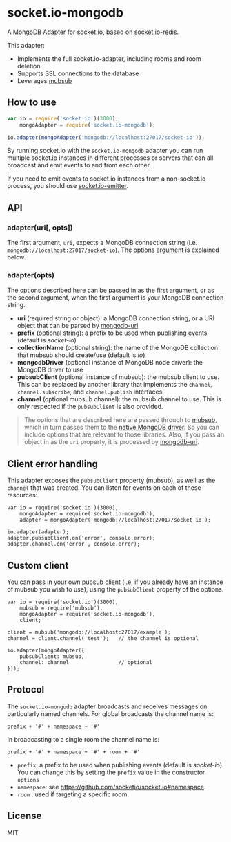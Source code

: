 # socket.io-mongodb
A MongoDB Adapter for socket.io, based on [socket.io-redis](https://github.com/socketio/socket.io-redis).

This adapter:
* Implements the full socket.io-adapter, including rooms and room deletion
* Supports SSL connections to the database
* Leverages [mubsub](https://github.com/scttnlsn/mubsub)

## How to use

```JavaScript
var io = require('socket.io')(3000),
    mongoAdapter = require('socket.io-mongodb');

io.adapter(mongoAdapter('mongodb://localhost:27017/socket-io'));
```

By running socket.io with the `socket.io-mongodb` adapter you can run
multiple socket.io instances in different processes or servers that can
all broadcast and emit events to and from each other.

If you need to emit events to socket.io instances from a non-socket.io
process, you should use [socket.io-emitter](https://github.com/socketio/socket.io-emitter).


## API

### adapter(uri[, opts])
The first argument, `uri`, expects a MongoDB connection string (i.e. `mongodb://localhost:27017/socket-io`). The options argument is explained below.

### adapter(opts)
The options described here can be passed in as the first argument, or as the second argument, when the first argument is your MongoDB connection string.

* **uri** (required string or object): a MongoDB connection string, or a URI object that can be parsed by [mongodb-uri](https://github.com/mongolab/mongodb-uri-node)
* **prefix** (optional string): a prefix to be used when publishing events (default is _socket-io_)
* **collectionName** (optional string): the name of the MongoDB collection that mubsub should create/use (default is _io_)
* **mongodbDriver** (optional instance of MongoDB node driver): the MongoDB driver to use
* **pubsubClient** (optional instance of mubsub): the mubsub client to use. This can be replaced by another library that implements the `channel`, `channel.subscribe`, and `channel.publish` interfaces.
* **channel** (optional mubsub channel): the mubsub channel to use. This is only respected if the `pubsubClient` is also provided.

> The options that are described here are passed through to [mubsub](https://github.com/scttnlsn/mubsub), which in turn passes them to the [native MongoDB driver](https://github.com/mongodb/node-mongodb-native). So you can include options that are relevant to those libraries. Also, if you pass an object in as the `uri` property, it is processed by [mongodb-uri](https://github.com/mongolab/mongodb-uri-node).


## Client error handling
This adapter exposes the `pubsubClient` property (mubsub), as well as the `channel` that was created. You can listen for events on each of these resources:

```
var io = require('socket.io')(3000),
    mongoAdapter = require('socket.io-mongodb'),
    adapter = mongoAdapter('mongodb://localhost:27017/socket-io');

io.adapter(adapter);
adapter.pubsubClient.on('error', console.error);
adapter.channel.on('error', console.error);
```

## Custom client
You can pass in your own pubsub client (i.e. if you already have an instance of mubsub you wish to use), using the `pubsubClient` property of the options.

```
var io = require('socket.io')(3000),
    mubsub = require('mubsub'),
    mongoAdapter = require('socket.io-mongodb'),
    client;

client = mubsub('mongodb://localhost:27017/example');
channel = client.channel('test');   // the channel is optional

io.adapter(mongoAdapter({
    pubsubClient: mubsub,
    channel: channel                // optional
}));
```

## Protocol
The `socket.io-mongodb` adapter broadcasts and receives messages on particularly named channels. For global broadcasts the channel name is:
```
prefix + '#' + namespace + '#'
```

In broadcasting to a single room the channel name is:
```
prefix + '#' + namespace + '#' + room + '#'
```

* `prefix`: a prefix to be used when publishing events (default is _socket-io_). You can change this by setting the `prefix` value in the constructor `options`
* `namespace`: see https://github.com/socketio/socket.io#namespace.
* `room` : used if targeting a specific room.


## License
MIT
